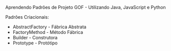 Aprendendo Padrões de Projeto GOF - Utilizando Java, JavaScript e Python

Padrões Criacionais:
+ AbstractFactory - Fábrica Abstrata
+ FactoryMethod - Método Fábrica
+ Builder - Construtora
+ Prototype - Protótipo

